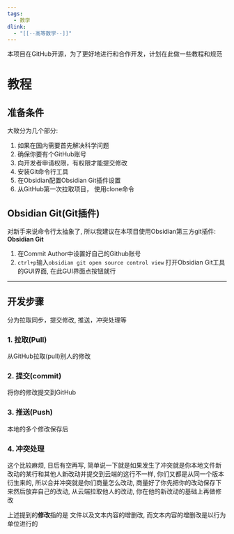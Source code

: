 ```yaml
---
tags:
  - 数学
dlink:
  - "[[--高等数学--]]"
---
```

本项目在GitHub开源，为了更好地进行和合作开发，计划在此做一些教程和规范

# 教程

## 准备条件
大致分为几个部分: 
1. 如果在国内需要首先解决科学问题
2. 确保你要有个GitHub账号
3. 向开发者申请权限，有权限才能提交修改
4. 安装Git命令行工具
5. 在Obsidian配置Obsidian Git插件设置
6. 从GitHub第一次拉取项目， 使用clone命令

## Obsidian Git(Git插件)
对新手来说命令行太抽象了, 所以我建议在本项目使用Obsidian第三方git插件: **Obsidian Git**
1. 在Commit Author中设置好自己的Github账号
2. `ctrl+p`输入`obsidian git open source control view` 打开Obsidian Git工具的GUI界面, 在此GUI界面点按钮就行

---
## 开发步骤
分为拉取同步，提交修改, 推送，冲突处理等
### 1. 拉取(Pull)
从GitHub拉取(pull)别人的修改
### 2. 提交(commit)
将你的修改提交到GitHub
### 3. 推送(Push)
本地的多个修改保存后
### 4. 冲突处理
这个比较麻烦, 日后有空再写, 简单说一下就是如果发生了冲突就是你本地文件新改动的某行和其他人新改动并提交到云端的这行不一样, 你们又都是从同一个版本衍生来的, 所以合并冲突就是你们商量怎么改动, 商量好了你先把你的改动保存下来然后放弃自己的改动, 从云端拉取他人的改动, 你在他的新改动的基础上再做修改

上述提到的**修改**指的是 文件以及文本内容的增删改, 而文本内容的增删改是以行为单位进行的


